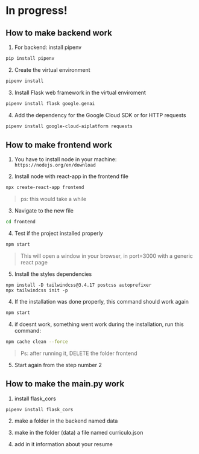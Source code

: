 # In progress!

## How to make backend work

1. For backend: install pipenv
```bash
pip install pipenv
```

2. Create the virtual environment
```bash
pipenv install
```

3. Install Flask web framework in the virtual enviroment
```bash
pipenv install flask google.genai
```

4. Add the dependency for the Google Cloud SDK or for HTTP requests
```bash
pipenv install google-cloud-aiplatform requests
```

## How to make frontend work

1. You have to install node in your machine: ```https://nodejs.org/en/download```

2. Install node with react-app in the frontend file
```bash
npx create-react-app frontend
```
>ps: this would take a while

3. Navigate to the new file
```bash
cd frontend
```

4. Test if the project installed properly
```bash
npm start
```
> This will open a window in your browser, in port=3000 with a generic react page

5. Install the styles dependencies
```
npm install -D tailwindcss@3.4.17 postcss autoprefixer
npx tailwindcss init -p
```

4. If the installation was done properly, this command should work again
```bash
npm start
```

4. if doesnt work, something went work during the installation, run this command:
```bash
npm cache clean --force
```
> Ps: after running it, DELETE the folder frontend

5. Start again from the step number 2

## How to make the main.py work

1. install flask_cors
```bash
pipenv install flask_cors
```

2. make a folder in the backend named data

3. make in the folder (data) a file named curriculo.json

4. add in it information about your resume